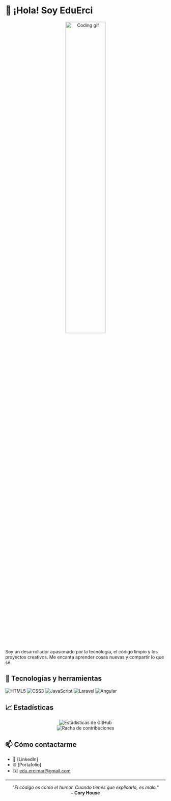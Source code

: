 <!--
**edu-erci/edu-erci** is a ✨ _special_ ✨ repository because its `README.md` (this file) appears on your GitHub profile.

Here are some ideas to get you started:

- 🔭 I’m currently working on ...
- 🌱 I’m currently learning ...
- 👯 I’m looking to collaborate on ...
- 🤔 I’m looking for help with ...
- 💬 Ask me about ...
- 📫 How to reach me: ...
- 😄 Pronouns: ...
- ⚡ Fun fact: ...
-->

# 👋 ¡Hola! Soy EduErci

<div align="center">
  <img src="https://media.giphy.com/media/qgQUggAC3Pfv687qPC/giphy.gif" width="50%" alt="Coding gif"/>
</div>


Soy un desarrollador apasionado por la tecnología, el código limpio y los proyectos creativos. Me encanta aprender cosas nuevas y compartir lo que sé.

## 🚀 Tecnologías y herramientas

![HTML5](https://img.shields.io/badge/HTML5-E34F26?style=for-the-badge&logo=html5&logoColor=white)
![CSS3](https://img.shields.io/badge/CSS3-1572B6?style=for-the-badge&logo=css3&logoColor=white)
![JavaScript](https://img.shields.io/badge/JavaScript-F7DF1E?style=for-the-badge&logo=javascript&logoColor=black)
![Laravel](https://img.shields.io/badge/Laravel-FF2D20?style=for-the-badge&logo=laravel&logoColor=white)
![Angular](https://img.shields.io/badge/Angular-DD0031?style=for-the-badge&logo=angular&logoColor=white)

## 📈 Estadísticas

<div align="center">
  <img src="https://github-readme-stats.vercel.app/api?username=edu-erci&show_icons=true&theme=radical" alt="Estadísticas de GitHub"/>
  <br/>
  <img src="https://github-readme-streak-stats.herokuapp.com/?user=edu-erci&theme=radical" alt="Racha de contribuciones"/>
</div>

## 📫 Cómo contactarme

- 💼 [LinkedIn]
- 🌐 [Portafolio]
- ✉️ edu.ercimar@gmail.com

---

<p align="center">
  <i>"El código es como el humor. Cuando tienes que explicarlo, es malo."</i><br>
  <b>– Cory House</b>
</p>

